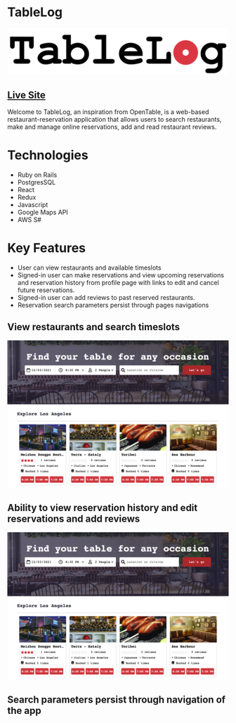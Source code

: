 # TableLog

![logo](app/assets/images/tablelog-logo-2.png)

## [Live Site](https://tablelog.herokuapp.com/)

Welcome to TableLog, an inspiration from OpenTable, is a web-based restaurant-reservation application that allows users to search restaurants, make and manage online reservations, add and read restaurant reviews.

# Technologies
* Ruby on Rails
* PostgresSQL
* React
* Redux
* Javascript
* Google Maps API
* AWS S#

# Key Features

* User can view restaurants and available timeslots
* Signed-in user can make reservations and view upcoming reservations and reservation history from profile page with links to edit and cancel future reservations.
* Signed-in user can add reviews to past reserved restaurants.
* Reservation search parameters persist through pages navigations

## View restaurants and search timeslots
![screenshot-1](app/assets/images/tablelog-1.png)

## Ability to view reservation history and edit reservations and add reviews
![screenshot-2](app/assets/images/tablelog-1.png)

## Search parameters persist through navigation of the app

```javascript

```